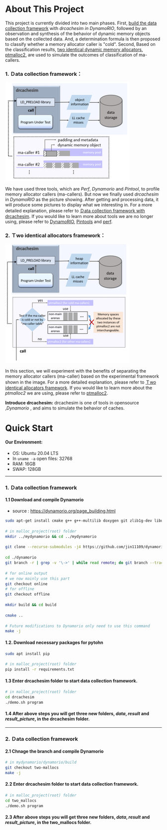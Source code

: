 About This Project
===
This project is currently divided into two main phases. First, [build the data collection framework](/readme.md#1-ｄata-collection-framework) with *drcachesim in DynamoRIO*, followed by an observation and synthesis of the behavior of dynamic memory objects based on the collected data. And, a determination formula is then proposed to classify whether a memory allocator caller is "cold". Second, Based on the classification results, [two identical dynamic memory allocators, ptmalloc2,](/readme.md#2-ｔwo-identical-allocators-framework) are used to simulate the outcomes of classification of ma-callers.

### 1. **Ｄata collection framework**：

![alt text](/doc/image/data_collection_framework.png)

We have used three tools, which are *Perf*, *Dynamorio* and *Pintool*, to profile memory allocator callers (ma-callers). But now we finally used *drcachesim* in *DynamoRIO* as the picture showing. After getting and processing data, it will produce some pictures to display what we interesting in. For a more detailed explanation, please refer to [Ｄata collection framework with drcachesim](/drcachesim/readme.md). If you would like to learn more about tools we are no longer using, please refer to [DynamoRIO](/DynamoRIO/readme.md), [Pintools](/pintools/readme.md) and [perf](/perf/readme.md).

### 2. **Ｔwo identical allocators framework**：

![alt text](/doc/image/two_identical_allocators_framework.png)

In this section, we will experiment with the benefits of separating the memory allocator callers (ma-caller) based on the experimental framework shown in the image. For a more detailed explanation, please refer to [Ｔwo  identical allocators framework](/two_mallocs/readme.md). If you would like to learn more about the *ptmalloc2* we are using, please refer to [ptmalloc2](/two_mallocs/ptmalloc2_with_cold/readme.md).

**Introduce drcachesim:** drcachesim is one of tools in opensource ,*Dynamorio* , and aims to simulate the behavior of caches.

Quick Start
===
#### **Our Environment**: 
- OS: Ubuntu 20.04 LTS
- In `uname -a` open files: 32768
- RAM: 16GB
- SWAP: 128GB
----------------------------------------------------------------
### 1. Ｄata collection framework
#### 1.1 Download and compile Dynamorio
- source : https://dynamorio.org/page_building.html
    
```bash
sudo apt-get install cmake g++ g++-multilib doxygen git zlib1g-dev libunwind-dev libsnappy-dev liblz4-dev

# in malloc_project(root) folder
mkdir ../mydynamorio && cd ../mydynamorio

git clone --recurse-submodules -j4 https://github.com/jin11109/dynamorio.git

cd ./dynamorio
git branch -r | grep -v '\->' | while read remote; do git branch --track "${remote#origin/}" "$remote"; done

# for online output
# we now mainly use this part
git checkout online
# for offline 
git checkout offline

mkdir build && cd build

cmake ..

# Future modifications to Dynamorio only need to use this command
make -j
```

#### 1.2. Download necessary packages for pytohn
```bash
sudo apt install pip

# in malloc_project(root) folder
pip install -r requirements.txt
```

#### 1.3 Enter drcachesim folder to start data collection framework.
```bash
# in malloc_project(root) folder
cd drcachesim
./demo.sh program
```
#### 1.4 After above steps you will get three new folders, *data*, *result* and *result_picture*, in the drcachesim folder.
----------------------------------------------------------------
### 2. Ｄata collection framework
#### 2.1 Chnage the branch and compile Dynamorio
```bash
# in mydynamorio/dynamorio/build
git checkout two-mallocs
make -j
```
#### 2.2 Enter drcachesim folder to start data collection framework.
```bash
# in malloc_project(root) folder
cd two_mallocs
./demo.sh program
```
#### 2.3 After above steps you will get three new folders, *data*, *result* and *result_picture*, in the two_mallocs folder.